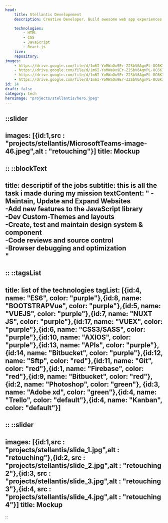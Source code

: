 ```yaml
---
head:
    title: Stellantis Developement 
    description: Creative Developer. Build awesome web app experiences using VueJS. Translate designs and wireframes into quality code

    technologies: 
        - HTML
        - CSS
        - JavaScript
        - React.js
    live: 
    repository: 
images:
    - https://drive.google.com/file/d/1m6I-YoMWaOx9Er-Z2SbV6AgnPL-8C6KI/view?usp=sharing
    - https://drive.google.com/file/d/1m6I-YoMWaOx9Er-Z2SbV6AgnPL-8C6KI/view?usp=sharing
    - https://drive.google.com/file/d/1m6I-YoMWaOx9Er-Z2SbV6AgnPL-8C6KI/view?usp=sharing
    - https://drive.google.com/file/d/1m6I-YoMWaOx9Er-Z2SbV6AgnPL-8C6KI/view?usp=sharing
id: 14
draft: false
category: tech
heroimage: "projects/stellantis/hero.jpeg"
---
```

::slider
---
images: [{id:1,src : "projects/stellantis/MicrosoftTeams-image-46.jpeg",alt : "retouching"}]
title: Mockup
---
::
::blockText
---
title: descriptif of the jobs
subtitle: this is all the task i made during my mission
textContent: "
-Maintain, Update and Expand  Websites <br/>
-Add new features to the JavaScript library <br/>
-Dev Custom-Themes and layouts<br/>
-Create, test and maintain design system & component<br/>
-Code reviews and source control<br/>
-Browser debugging and optimization<br/>
"
---
::
::tagsList
---
title: list of the technologies
tagList: [{id:4, name: "ES6", color: "purple"},{id:8, name: "BOOTSTRAPVue", color: "purple"},{id:5, name: "VUEJS", color: "purple"},{id:7, name: "NUXT JS", color: "purple"},{id:17, name: "VUEX", color: "purple"},{id:6, name: "CSS3/SASS", color: "purple"},{id:10, name: "AXIOS", color: "purple"},{id:13, name: "APIs", color: "purple"},{id:14, name: "Bitbucket", color: "purple"},{id:12, name: "Sftp", color: "red"},{id:11, name: "Git", color: "red"},{id:1, name: "Firebase", color: "red"},{id:9, name: "Bitbucket", color: "red"}, {id:2, name: "Photoshop", color: "green"}, {id:3, name: "Adobe xd", color: "green"},{id:4, name: "Trello", color: "default"},{id:4, name: "Kanban", color: "default"}]
---
::
::slider
---
images: [{id:1,src : "projects/stellantis/slide_1.jpg",alt : "retouching"},{id:2, src : "projects/stellantis/slide_2.jpg",alt : "retouching 2"},{id:3, src : "projects/stellantis/slide_3.jpg",alt : "retouching 3"},{id:4, src : "projects/stellantis/slide_4.jpg",alt : "retouching 4"}]
title: Mockup
---
::




